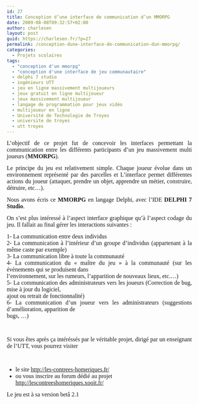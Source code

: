 ```yaml
---
id: 27
title: Conception d’une interface de communication d’un MMORPG
date: 2009-08-08T09:32:57+02:00
author: charlesen
layout: post
guid: https://charlesen.fr/?p=27
permalink: /conception-dune-interface-de-communication-dun-mmorpg/
categories:
  - Projets scolaires
tags:
  - "conception d'un mmorpg"
  - "conception d'une interface de jeu communautaire"
  - delphi 7 studio
  - ingénieurs UTT
  - jeu en ligne massivement multijoueurs
  - jeux gratuit en ligne multijoueur
  - jeux massivement multijoueur
  - langage de programmation pour jeux vidéo
  - multijoueur en ligne
  - Université de Technologie de Troyes
  - universite de troyes
  - utt troyes
---
```

<div style="text-align: justify;">
  <!--     @page { margin: 2cm }     P { margin-bottom: 0.21cm }     H2 { margin-bottom: 0.21cm }     H2.cjk { font-family: "Times New Roman" }     A:link { so-language: zxx } -->
</div>

<p style="text-align: justify;">
  <span style="font-family: book antiqua,palatino;"><span style="font-size: 12pt;">L’objectif de ce projet fut de concevoir les interfaces permettant la communication entre les différents participants d’un jeu massivement multi joueurs (<strong>MMORPG</strong>).</span></span>
</p>

<p style="text-align: justify;">
  <span style="font-family: book antiqua,palatino;"><span style="font-size: 12pt;">Le principe du jeu est relativement simple. Chaque joueur évolue dans un environnement représenté par des parcelles et L’interface permet différentes actions du joueur (attaquer, prendre un objet, apprendre un métier, construire, détruire, etc…).</span></span>
</p>

<p style="text-align: justify;">
  <span style="font-family: book antiqua,palatino;"><span style="font-size: 12pt;"> </span></span>
</p>

<!--more-->

<p style="text-align: justify;">
  <span style="font-family: book antiqua,palatino;"><span style="font-size: 12pt;">Nous avons écris ce <strong>MMORPG</strong> en langage Delphi, avec l’IDE <strong>DELPHI 7 Studio</strong>.</span></span>
</p>

<p style="text-align: justify;">
  <span style="font-family: book antiqua,palatino;"><span style="font-size: 12pt;">On s’est plus intéressé à l’aspect interface graphique qu’à l’aspect codage du jeu. Il fallait au final gérer les interactions suivantes :</span></span>
</p>

<p style="text-align: justify;">
  <span style="font-family: book antiqua,palatino;"><span style="font-size: 12pt;">1- La communication entre deux individus<br />2- La communication à l’intérieur d’un groupe d’individus (appartenant à la même caste par exemple)<br />3- La communication libre à toute la communauté<br />4- La communication du « maître du jeu » à la communauté (sur les évènements qui se produisent dans<br />l’environnement, sur les rumeurs, l’apparition de nouveaux lieux, etc.…)<br />5- La communication des administrateurs vers les joueurs (Correction de bug, mise à jour du logiciel,<br />ajout ou retrait de fonctionnalité)<br />6- La communication d’un joueur vers les administrateurs (suggestions d’amélioration, apparition de<br />bugs, …)</span></span>
</p>

<p style="text-align: justify;">
  <span style="font-family: book antiqua,palatino;"><span style="font-size: 12pt;"><br /></span></span>
</p>

<!-- 

<p style="text-align: justify;"                  ><span style="font-family: book antiqua,palatino;"                  ><span style="font-size: 12pt;"                  >Vous pouvez télécharger notre <a href="https://charlesen.fr/wp-content/uploads/2009/08/projets_zip_MMORPG2.zip"                   target="_self">version finale</a> et la tester (Celle que j'ai réalisé avec une camarade de classe) </span></span></p>

 -->

<p style="text-align: justify;">
  <span style="font-family: book antiqua,palatino;"><span style="font-size: 12pt;">Si vous êtes après ça intéréssés par le véritable projet, dirigé par un enseignant de l&rsquo;UTT, vous pourrez visiter </span></span>
</p>

<p style="text-align: justify;">
  <span style="font-family: book antiqua,palatino;"><span style="font-size: 12pt;"><br /></span></span>
</p>

  * <span style="font-family: book antiqua,palatino;"><span style="font-size: 12pt;">le site </span></span><span style="font-family: book antiqua,palatino;"><span style="font-size: 12pt;"><a href="http://les-contrees-homeriques.fr/" target="_blank">http://les-contrees-homeriques.fr/</a></span></span> <span style="font-family: book antiqua,palatino;"><span style="font-size: 12pt;"> </span></span>
  * <span style="font-family: book antiqua,palatino;"><span style="font-size: 12pt;">ou vous inscrire au forum dédié au projet <a href="http://lescontreeshomeriques.xooit.fr/" target="_blank">http://lescontreeshomeriques.xooit.fr/</a></span></span>

<span style="font-family: book antiqua,palatino;"><span style="font-size: 12pt;">Le jeu est à sa version betâ 2.1</span></span>